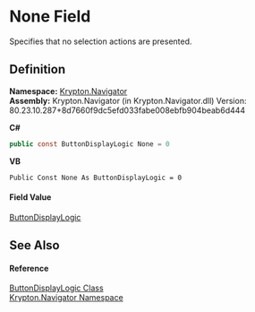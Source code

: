 # None Field


Specifies that no selection actions are presented.



## Definition
**Namespace:** <a href="a21ac074-d119-3dc6-bd1c-d3a12c0128bc.md">Krypton.Navigator</a>  
**Assembly:** Krypton.Navigator (in Krypton.Navigator.dll) Version: 80.23.10.287+8d7660f9dc5efd033fabe008ebfb904beab6d444

**C#**
``` C#
public const ButtonDisplayLogic None = 0
```
**VB**
``` VB
Public Const None As ButtonDisplayLogic = 0
```



#### Field Value
<a href="6144bbf4-82cb-50ad-36c9-0b2bbcbe260d.md">ButtonDisplayLogic</a>

## See Also


#### Reference
<a href="6144bbf4-82cb-50ad-36c9-0b2bbcbe260d.md">ButtonDisplayLogic Class</a>  
<a href="a21ac074-d119-3dc6-bd1c-d3a12c0128bc.md">Krypton.Navigator Namespace</a>  
